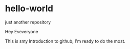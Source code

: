 # hello-world
just another repository

Hey Eveveryone

This is smy Introduction to github, I'm ready to do the most.
